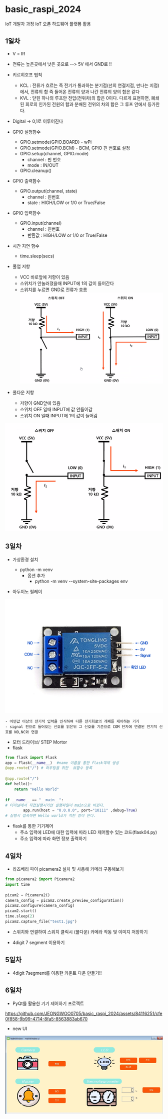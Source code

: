 # basic_raspi_2024
IoT 개발자 과정 IoT 오픈 하드웨어 플랫폼 활용


## 1일차
- V = IR
- 전류는 높은곳에서 낮은 곳으로 --> 5V 에서 GND로 !!
- 키르히호프 법칙
    - KCL : 전류가 흐르는 즉 전기가 통과하는 분기점(선의 연결지점, 만나는 지점)에서, 전류의 합 즉 들어온 전류의 양과 나간 전류의 양의 합은 같다
    - KVL : 닫힌 하나의 루프안 전압(전위차)의 합은 0이다. 다르게 표현하면, 폐쇄된 회로의 인가된 전원의 합과 분배된 전위의 차의 합은 그 루프 안에서 등가한다.

- Digital -> 0,1로 이루어진다


- GPIO 설정함수
    - GPIO.setmode(GPIO.BOARD) - wPi
    - GPIO.setmode(GPIO.BCM) - BCM, GPIO 핀 번호로 설정
    - GPIO.setup(channel, GPIO.mode) 
        - channel : 핀 번호
        - mode : IN/OUT
    - GPIO.cleanup()

- GPIO 출력함수
    - GPIO.output(channel, state)
        - channel : 핀번호
        - state : HIGH/LOW or 1/0 or True/False

- GPIO 입력함수
    - GPIO.input(channel)
        - channel : 핀번호
        - 반환값 :  HIGH/LOW or 1/0 or True/False

- 시간 지연 함수
    - time.sleep(secs)



- 풀업 저항 
    - VCC 바로앞에 저항이 있음
    - 스위치가 안눌러졌을때 INPUT에 1의 값이 들어간다
    - 스위치를 누르면 GND로 전류가 흐름
![풀업](https://raw.githubusercontent.com/JEONGWOO0705/basic_raspi_2024/main/image/pullup.png)

-  풀다운 저항
    - 저항이 GND앞에 있음
    - 스위치 OFF 일때 INPUT에 값 안들어감
    - 스위치 ON 일때 INPUT에 1의 값이 들어감

![풀다운](https://raw.githubusercontent.com/JEONGWOO0705/basic_raspi_2024/main/image/pulldown.png)


## 3일차
- 가상환경 설치 
    - python -m venv 
        - 옵션 추가 
            - python -m venv --system-site-packages env
            

- 아두이노 릴레이

![아두이노 릴레이](https://raw.githubusercontent.com/JEONGWOO0705/basic_raspi_2024/main/image/relay.png)

    - 어떤값 이상의 전기적 입력을 인식하여 다른 전기회로의 개폐를 제어하는 기기
    - signal 핀으로 들어오는 신호를 읽은뒤 그 신호를 기준으로 COM 단자에 연결된 전기적 신호를 NO,NC와 연결

- 모터 드라이브/ STEP Mortor
- flask
```py
from flask import Flask
app = Flask(__name__)  #name 이름을 통한 flask객체 생성
@app.route("/") # 라우팅을 위한  뷰함수 등록

@app.route("/")
def hello():
    return "Hello World"

if __name__ == "__main__":
# 터미널에서 직접실행시키면 실행파일이 main으로 바뀐다.
        app.run(host = "0.0.0.0", port="10111" ,debug=True)
# 실행시 접속하면 Hello world가 적힌 창이 뜬다.
```
- flask를 통한 기기제어
    - 주소 입력에 LED에 대한 입력에 따라 LED 제어할수 있는 코드(flask04.py)
    - 주소 입력에 따라 화면 정보 출력하기

## 4일차
- 라즈베리 파이 picamera2 설치 및 사용해 카메라 구동해보기
```python
from picamera2 import Picamera2
import time

picam2 = Picamera2()
camera_config = picam2.create_preview_configuration()
picam2.configure(camera_config)
picam2.start()
time.sleep(2)
picam2.capture_file("test1.jpg")

```

- 스위치와 연결하여 스위치 클릭시 (풀다운) 카메라 작동 및 이미지 저장하기

- 4digit 7 segment 이용하기
## 5일차
- 4digit 7segment를 이용한 카운트 다운 만들기!!
## 6일차
- PyQt를 활용한 기기 제어하기 프로젝트


https://github.com/JEONGWOO0705/basic_raspi_2024/assets/84116251/cfe0f858-9b99-4714-8fa5-8563883ab670


- new UI

![newUI](https://raw.githubusercontent.com/JEONGWOO0705/basic_raspi_2024/main/image/newui.jpg)
